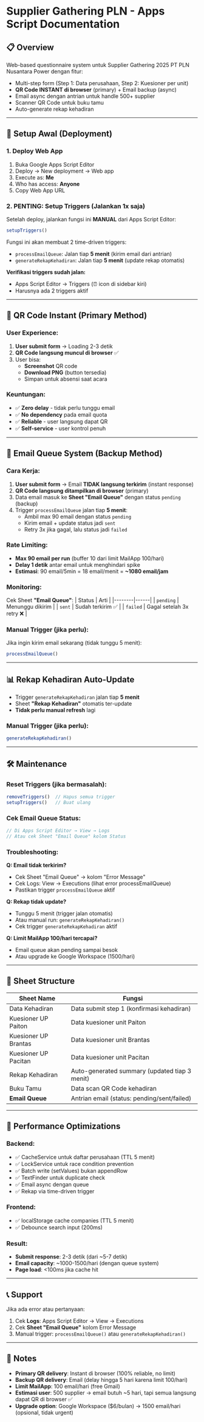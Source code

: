 # Supplier Gathering PLN - Apps Script Documentation

## 📋 Overview
Web-based questionnaire system untuk Supplier Gathering 2025 PT PLN Nusantara Power dengan fitur:
- Multi-step form (Step 1: Data perusahaan, Step 2: Kuesioner per unit)
- **QR Code INSTANT di browser** (primary) + Email backup (async)
- Email async dengan antrian untuk handle 500+ supplier
- Scanner QR Code untuk buku tamu
- Auto-generate rekap kehadiran

---

## 🚀 Setup Awal (Deployment)

### 1. Deploy Web App
1. Buka Google Apps Script Editor
2. Deploy → New deployment → Web app
3. Execute as: **Me**
4. Who has access: **Anyone**
5. Copy Web App URL

### 2. **PENTING: Setup Triggers (Jalankan 1x saja)**
Setelah deploy, jalankan fungsi ini **MANUAL** dari Apps Script Editor:

```javascript
setupTriggers()
```

Fungsi ini akan membuat 2 time-driven triggers:
- `processEmailQueue`: Jalan tiap **5 menit** (kirim email dari antrian)
- `generateRekapKehadiran`: Jalan tiap **5 menit** (update rekap otomatis)

**Verifikasi triggers sudah jalan:**
- Apps Script Editor → Triggers (⏰ icon di sidebar kiri)
- Harusnya ada 2 triggers aktif

---

## 📱 QR Code Instant (Primary Method)

### User Experience:
1. **User submit form** → Loading 2-3 detik
2. **QR Code langsung muncul di browser** ✅
3. User bisa:
   - **Screenshot** QR code
   - **Download PNG** (button tersedia)
   - Simpan untuk absensi saat acara

### Keuntungan:
- ✅ **Zero delay** - tidak perlu tunggu email
- ✅ **No dependency** pada email quota
- ✅ **Reliable** - user langsung dapat QR
- ✅ **Self-service** - user kontrol penuh

---

## 📧 Email Queue System (Backup Method)

### Cara Kerja:
1. **User submit form** → Email **TIDAK langsung terkirim** (instant response)
2. **QR Code langsung ditampilkan di browser** (primary)
3. Data email masuk ke **Sheet "Email Queue"** dengan status `pending` (backup)
4. Trigger `processEmailQueue` jalan tiap **5 menit**:
   - Ambil max 90 email dengan status `pending`
   - Kirim email + update status jadi `sent`
   - Retry 3x jika gagal, lalu status jadi `failed`

### Rate Limiting:
- **Max 90 email per run** (buffer 10 dari limit MailApp 100/hari)
- **Delay 1 detik** antar email untuk menghindari spike
- **Estimasi**: 90 email/5min = 18 email/menit = **~1080 email/jam**

### Monitoring:
Cek Sheet **"Email Queue"**:
| Status | Arti |
|--------|------|
| `pending` | Menunggu dikirim |
| `sent` | Sudah terkirim ✅ |
| `failed` | Gagal setelah 3x retry ❌ |

### Manual Trigger (jika perlu):
Jika ingin kirim email sekarang (tidak tunggu 5 menit):
```javascript
processEmailQueue()
```

---

## 📊 Rekap Kehadiran Auto-Update

- Trigger `generateRekapKehadiran` jalan tiap **5 menit**
- Sheet **"Rekap Kehadiran"** otomatis ter-update
- **Tidak perlu manual refresh** lagi

### Manual Trigger (jika perlu):
```javascript
generateRekapKehadiran()
```

---

## 🛠️ Maintenance

### Reset Triggers (jika bermasalah):
```javascript
removeTriggers()  // Hapus semua trigger
setupTriggers()   // Buat ulang
```

### Cek Email Queue Status:
```javascript
// Di Apps Script Editor → View → Logs
// Atau cek Sheet "Email Queue" kolom Status
```

### Troubleshooting:

**Q: Email tidak terkirim?**
- Cek Sheet "Email Queue" → kolom "Error Message"
- Cek Logs: View → Executions (lihat error processEmailQueue)
- Pastikan trigger `processEmailQueue` aktif

**Q: Rekap tidak update?**
- Tunggu 5 menit (trigger jalan otomatis)
- Atau manual run: `generateRekapKehadiran()`
- Cek trigger `generateRekapKehadiran` aktif

**Q: Limit MailApp 100/hari tercapai?**
- Email queue akan pending sampai besok
- Atau upgrade ke Google Workspace (1500/hari)

---

## 📁 Sheet Structure

| Sheet Name | Fungsi |
|------------|--------|
| Data Kehadiran | Data submit step 1 (konfirmasi kehadiran) |
| Kuesioner UP Paiton | Data kuesioner unit Paiton |
| Kuesioner UP Brantas | Data kuesioner unit Brantas |
| Kuesioner UP Pacitan | Data kuesioner unit Pacitan |
| Rekap Kehadiran | Auto-generated summary (updated tiap 3 menit) |
| Buku Tamu | Data scan QR Code kehadiran |
| **Email Queue** | Antrian email (status: pending/sent/failed) |

---

## 🔧 Performance Optimizations

### Backend:
- ✅ CacheService untuk daftar perusahaan (TTL 5 menit)
- ✅ LockService untuk race condition prevention
- ✅ Batch write (setValues) bukan appendRow
- ✅ TextFinder untuk duplicate check
- ✅ Email async dengan queue
- ✅ Rekap via time-driven trigger

### Frontend:
- ✅ localStorage cache companies (TTL 5 menit)
- ✅ Debounce search input (200ms)

### Result:
- **Submit response**: 2-3 detik (dari ~5-7 detik)
- **Email capacity**: ~1000-1500/hari (dengan queue system)
- **Page load**: <100ms jika cache hit

---

## 📞 Support

Jika ada error atau pertanyaan:
1. Cek **Logs**: Apps Script Editor → View → Executions
2. Cek **Sheet "Email Queue"** kolom Error Message
3. Manual trigger: `processEmailQueue()` atau `generateRekapKehadiran()`

---

## 📝 Notes

- **Primary QR delivery**: Instant di browser (100% reliable, no limit)
- **Backup QR delivery**: Email (delay hingga 5 hari karena limit 100/hari)
- **Limit MailApp**: 100 email/hari (free Gmail)
- **Estimasi user**: 500 supplier → email butuh ~5 hari, tapi semua langsung dapat QR di browser ✅
- **Upgrade option**: Google Workspace ($6/bulan) → 1500 email/hari (opsional, tidak urgent)
